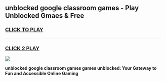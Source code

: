 
## unblocked google classroom games - Play Unblocked Gmaes & Free
<h3>
<a href="https://premium.freeplayer.one?title=unblocked_google_classroom_games&ref=19F">CLICK TO PLAY</a></h3>
<hr>

<h3>
<a href="https://premium.freeplayer.one?title=unblocked_google_classroom_games&ref=19F">CLICK 2 PLAY</a>
  
</h3>

<a href="https://premium.freeplayer.one?title=unblocked_google_classroom_games&ref=19F/"><img src="https://clearcache.store/games.png"></a>


**unblocked google classroom games games unblocked: Your Gateway to Fun and Accessible Online Gaming**
